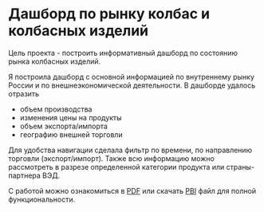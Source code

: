 # Дашборд по рынку колбас и колбасных изделий

Цель проекта - построить информативный дашборд по состоянию рынка колбасных изделий.

Я построила дашборд с основной информацией по внутреннему рынку России и по внешнеэкономической деятельности. В дашборде удалось отразить 
- объем производства
- изменения цены на продукты
- объем экспорта/импорта
- географию внешней торговли

Для удобства навигации сделала фильтр по времени, по направлению торговли (экспорт/импорт). Также всю информацию можно рассмотреть в разрезе определенной категории продукта или страны-партнера ВЭД.

С работой можно ознакомиться в [PDF](https://github.com/volleyolya/Portfolio/blob/main/dashboard-sausage.pdf) или скачать [PBI]() файл для полной функциональности.
